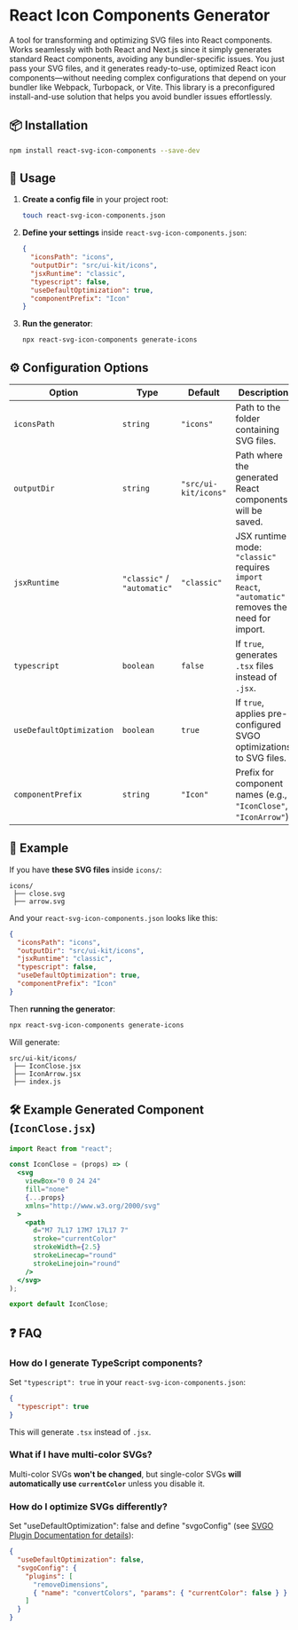 # React Icon Components Generator

A tool for transforming and optimizing SVG files into React components. Works seamlessly with both React and Next.js since it simply generates standard React components, avoiding any bundler-specific issues. You just pass your SVG files, and it generates ready-to-use, optimized React icon components—without needing complex configurations that depend on your bundler like Webpack, Turbopack, or Vite. This library is a preconfigured install-and-use solution that helps you avoid bundler issues effortlessly.

## 📦 Installation

```sh
npm install react-svg-icon-components --save-dev
```

## 🚀 Usage

1. **Create a config file** in your project root:

   ```sh
   touch react-svg-icon-components.json
   ```

2. **Define your settings** inside `react-svg-icon-components.json`:

   ```json
   {
     "iconsPath": "icons",
     "outputDir": "src/ui-kit/icons",
     "jsxRuntime": "classic",
     "typescript": false,
     "useDefaultOptimization": true,
     "componentPrefix": "Icon"
   }
   ```

3. **Run the generator**:
   ```sh
   npx react-svg-icon-components generate-icons
   ```

## ⚙️ Configuration Options

| Option                   | Type                        | Default              | Description                                                                                       |
| ------------------------ | --------------------------- | -------------------- | ------------------------------------------------------------------------------------------------- |
| `iconsPath`              | `string`                    | `"icons"`            | Path to the folder containing SVG files.                                                          |
| `outputDir`              | `string`                    | `"src/ui-kit/icons"` | Path where the generated React components will be saved.                                          |
| `jsxRuntime`             | `"classic"` / `"automatic"` | `"classic"`          | JSX runtime mode: `"classic"` requires `import React`, `"automatic"` removes the need for import. |
| `typescript`             | `boolean`                   | `false`              | If `true`, generates `.tsx` files instead of `.jsx`.                                              |
| `useDefaultOptimization` | `boolean`                   | `true`               | If `true`, applies pre-configured SVGO optimizations to SVG files.                                |
| `componentPrefix`        | `string`                    | `"Icon"`             | Prefix for component names (e.g., `"IconClose"`, `"IconArrow"`).                                  |

## 📌 Example

If you have **these SVG files** inside `icons/`:

```
icons/
 ├── close.svg
 ├── arrow.svg
```

And your `react-svg-icon-components.json` looks like this:

```json
{
  "iconsPath": "icons",
  "outputDir": "src/ui-kit/icons",
  "jsxRuntime": "classic",
  "typescript": false,
  "useDefaultOptimization": true,
  "componentPrefix": "Icon"
}
```

Then **running the generator**:

```sh
npx react-svg-icon-components generate-icons
```

Will generate:

```
src/ui-kit/icons/
 ├── IconClose.jsx
 ├── IconArrow.jsx
 ├── index.js
```

## 🛠 Example Generated Component (`IconClose.jsx`)

```jsx
import React from "react";

const IconClose = (props) => (
  <svg
    viewBox="0 0 24 24"
    fill="none"
    {...props}
    xmlns="http://www.w3.org/2000/svg"
  >
    <path
      d="M7 7L17 17M7 17L17 7"
      stroke="currentColor"
      strokeWidth={2.5}
      strokeLinecap="round"
      strokeLinejoin="round"
    />
  </svg>
);

export default IconClose;
```

## ❓ FAQ

### How do I generate TypeScript components?

Set `"typescript": true` in your `react-svg-icon-components.json`:

```json
{
  "typescript": true
}
```

This will generate `.tsx` instead of `.jsx`.

### What if I have multi-color SVGs?

Multi-color SVGs **won't be changed**, but single-color SVGs **will automatically use `currentColor`** unless you disable it.

### How do I optimize SVGs differently?

Set "useDefaultOptimization": false and define "svgoConfig" (see [SVGO Plugin Documentation for details](https://svgo.dev/docs/plugins/)):

```json
{
  "useDefaultOptimization": false,
  "svgoConfig": {
    "plugins": [
      "removeDimensions",
      { "name": "convertColors", "params": { "currentColor": false } }
    ]
  }
}
```
